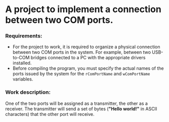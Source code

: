 # A project to implement a connection between two COM ports.

### Requirements:
- For the project to work, it is required to organize a physical connection between two COM ports in the system. For example, between two USB-to-COM bridges connected to a PC with the appropriate drivers installed.
- Before compiling the program, you must specify the actual names of the ports issued by the system for the `rComPortName` and `wComPortName` variables.

### Work description:
One of the two ports will be assigned as a transmitter, the other as a receiver. The transmitter will send a set of bytes (**"Hello world!"** in ASCII characters) that the other port will receive.
